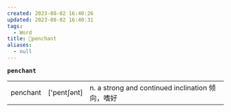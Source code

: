 ```yaml
---
created: 2023-08-02 16:40:26
updated: 2023-08-02 16:40:31
tags:
  - Word
title: 📖penchant
aliases:
  - null
---
```


<pre><strong>penchant</strong></pre>
|   |   |   |
|---|---|---|
|penchant|['pentʃənt]|n. a strong and continued inclination 倾向，嗜好|